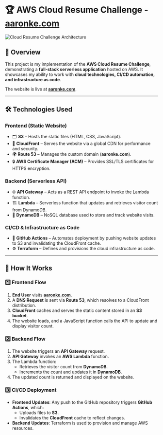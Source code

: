 # 🏆 AWS Cloud Resume Challenge - [aaronke.com](https://aaronke.com)

![Cloud Resume Challenge Architecture](assets/CRC_flowsheer.jpg)

## 📌 Overview
This project is my implementation of the **AWS Cloud Resume Challenge**, demonstrating a **full-stack serverless application** hosted on AWS. It showcases my ability to work with **cloud technologies, CI/CD automation, and infrastructure as code**.

The website is live at **[aaronke.com](https://aaronke.com)**.

---

## 🛠️ Technologies Used

### **Frontend (Static Website)**
- 🗂 **S3** – Hosts the static files (HTML, CSS, JavaScript).
- 🚀 **CloudFront** – Serves the website via a global CDN for performance and security.
- 🌍 **Route 53** – Manages the custom domain (**aaronke.com**).
- 🔒 **AWS Certificate Manager (ACM)** – Provides SSL/TLS certificates for HTTPS encryption.

### **Backend (Serverless API)**
- 🌐 **API Gateway** – Acts as a REST API endpoint to invoke the Lambda function.
- 🏗 **Lambda** – Serverless function that updates and retrieves visitor count from DynamoDB.
- 💾 **DynamoDB** – NoSQL database used to store and track website visits.

### **CI/CD & Infrastructure as Code**
- 🤖 **GitHub Actions** – Automates deployment by pushing website updates to S3 and invalidating the CloudFront cache.
- ⚙️ **Terraform** – Defines and provisions the cloud infrastructure as code.

---

## 📌 How It Works

### 1️⃣ **Frontend Flow**
1. **End User** visits **[aaronke.com](https://aaronke.com)**.
2. A **DNS Request** is sent via **Route 53**, which resolves to a CloudFront distribution.
3. **CloudFront** caches and serves the static content stored in an **S3 bucket**.
4. The website loads, and a JavaScript function calls the API to update and display visitor count.

### 2️⃣ **Backend Flow**
1. The website triggers an **API Gateway** request.
2. **API Gateway** invokes an **AWS Lambda** function.
3. The Lambda function:
   - Retrieves the visitor count from **DynamoDB**.
   - Increments the count and updates it in **DynamoDB**.
4. The updated count is returned and displayed on the website.

### 3️⃣ **CI/CD Deployment**
- **Frontend Updates**: Any push to the GitHub repository triggers **GitHub Actions**, which:
  - Uploads files to **S3**.
  - Invalidates the **CloudFront** cache to reflect changes.
- **Backend Updates**: Terraform is used to provision and manage AWS resources.
